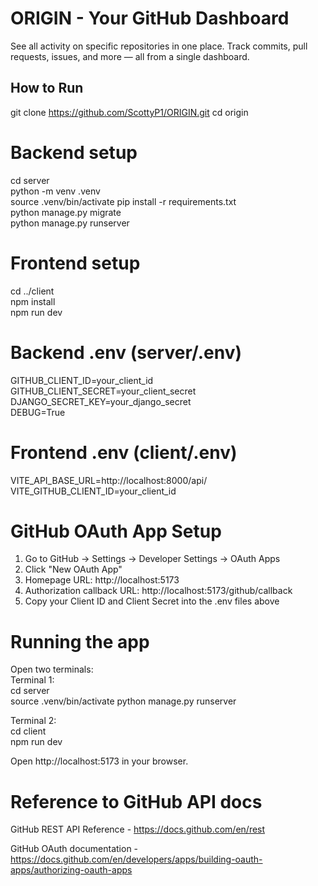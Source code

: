 # ORIGIN - Your GitHub Dashboard

See all activity on specific repositories in one place. Track commits, pull requests, issues, and more — all from a single dashboard.

## How to Run

git clone https://github.com/ScottyP1/ORIGIN.git
cd origin

# Backend setup

cd server  
python -m venv .venv  
source .venv/bin/activate
pip install -r requirements.txt  
python manage.py migrate  
python manage.py runserver

# Frontend setup

cd ../client  
npm install  
npm run dev

# Backend .env (server/.env)

GITHUB_CLIENT_ID=your_client_id  
GITHUB_CLIENT_SECRET=your_client_secret  
DJANGO_SECRET_KEY=your_django_secret  
DEBUG=True

# Frontend .env (client/.env)

VITE_API_BASE_URL=http://localhost:8000/api/  
VITE_GITHUB_CLIENT_ID=your_client_id

# GitHub OAuth App Setup

1. Go to GitHub → Settings → Developer Settings → OAuth Apps
2. Click "New OAuth App"
3. Homepage URL: http://localhost:5173
4. Authorization callback URL: http://localhost:5173/github/callback
5. Copy your Client ID and Client Secret into the .env files above

# Running the app

Open two terminals:  
Terminal 1:  
cd server  
source .venv/bin/activate
python manage.py runserver

Terminal 2:  
cd client  
npm run dev

Open http://localhost:5173 in your browser.

# Reference to GitHub API docs

GitHub REST API Reference - https://docs.github.com/en/rest

GitHub OAuth documentation - https://docs.github.com/en/developers/apps/building-oauth-apps/authorizing-oauth-apps
